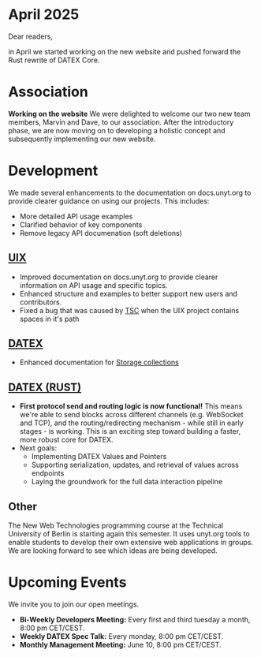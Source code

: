 # April 2025

Dear readers,

in April we started working on the new website and pushed forward the Rust rewrite of DATEX Core.

# Association

**Working on the website**
We were delighted to welcome our two new team members, Marvin and Dave, to our association.
After the introductory phase, we are now moving on to developing a holistic concept and subsequently
implementing our new website.

# Development
We made several enhancements to the documentation on docs.unyt.org to provide clearer guidance on using our projects. This includes:

* More detailed API usage examples
* Clarified behavior of key components
* Remove legacy API documenation (soft deletions)

## [UIX](https://github.com/unyt-org/uix/pulls?q=is:closed%20created:2025-04-01..2025-05-13)
* Improved documentation on docs.unyt.org to provide clearer information on API usage and specific topics.
* Enhanced structure and examples to better support new users and contributors.
* Fixed a bug that was caused by [TSC](https://github.com/microsoft/TypeScript) when the UIX project contains spaces in it's path

## [DATEX](https://github.com/unyt-org/datex-core-js-legacy/pulls?q=is:closed%20created:2025-04-01..2025-04-01)
* Enhanced documentation for [Storage collections](https://github.com/unyt-org/datex-core-js-legacy/blob/main/docs/manual/15%20Storage%20Collections.md)

## [DATEX (RUST)](https://github.com/unyt-org/datex-core)
* **First protocol send and routing logic is now functional!** This means we're able to send blocks across different channels (e.g. WebSocket and TCP), and the routing/redirecting mechanism - while still in early stages - is working. This is an exciting step toward building a faster, more robust core for DATEX.
* Next goals:
  * Implementing DATEX Values and Pointers
  * Supporting serialization, updates, and retrieval of values across endpoints
  * Laying the groundwork for the full data interaction pipeline


## Other
The New Web Technologies programming course at the Technical University of Berlin is starting again this semester.
It uses unyt.org tools to enable students to develop their own extensive web applications in groups. We are looking forward to see which ideas are being developed.

# Upcoming Events 

We invite you to join our open meetings.

* **Bi-Weekly Developers Meeting:** Every first and third tuesday a month, 8:00 pm CET/CEST.
* **Weekly DATEX Spec Talk:** Every monday, 8:00 pm CET/CEST.
* **Monthly Management Meeting:** June 10, 8:00 pm CET/CEST.
